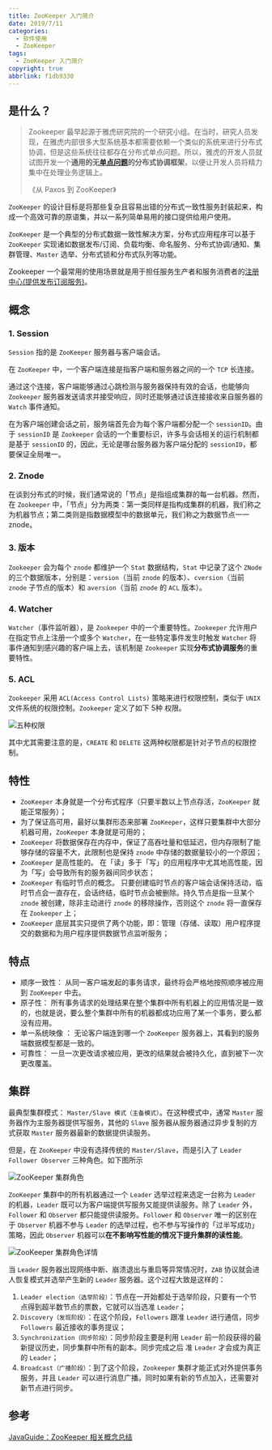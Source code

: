 ```yaml
---
title: ZooKeeper 入门简介
date: 2019/7/11
categories:
  - 软件使用
  - ZooKeeper
tags:
  - ZooKeeper 入门简介
copyright: true
abbrlink: f1db9330
---
```


## 是什么？

> Zookeeper 最早起源于雅虎研究院的一个研究小组。在当时，研究人员发现，在雅虎内部很多大型系统基本都需要依赖一个类似的系统来进行分布式协调，但是这些系统往往都存在分布式单点问题。所以，雅虎的开发人员就试图开发一个**通用的无[单点问题][1]的分布式协调框架**，以便让开发人员将精力集中在处理业务逻辑上。
> 
> 《从 Paxos 到 ZooKeeper》

`ZooKeeper` 的设计目标是将那些复杂且容易出错的分布式一致性服务封装起来，构成一个高效可靠的原语集，并以一系列简单易用的接口提供给用户使用。

`ZooKeeper` 是一个典型的分布式数据一致性解决方案，分布式应用程序可以基于 `ZooKeeper` 实现诸如数据发布/订阅、负载均衡、命名服务、分布式协调/通知、集群管理、`Master` 选举、分布式锁和分布式队列等功能。

Zookeeper 一个最常用的使用场景就是用于担任服务生产者和服务消费者的[注册中心(提供发布订阅服务)][2]。

## 概念

### 1. Session

`Session` 指的是 `ZooKeeper` 服务器与客户端会话。

在 `ZooKeeper` 中，一个客户端连接是指客户端和服务器之间的一个 `TCP` 长连接。

通过这个连接，客户端能够通过心跳检测与服务器保持有效的会话，也能够向 `Zookeeper` 服务器发送请求并接受响应，同时还能够通过该连接接收来自服务器的 `Watch` 事件通知。

在为客户端创建会话之前，服务端首先会为每个客户端都分配一个 `sessionID`。由于 `sessionID` 是 `Zookeeper` 会话的一个重要标识，许多与会话相关的运行机制都是基于 `sessionID` 的，因此，无论是哪台服务器为客户端分配的 `sessionID`，都要保证全局唯一。

### 2. Znode

在谈到分布式的时候，我们通常说的「节点」是指组成集群的每一台机器。然而，在 `Zookeeper` 中，「节点」分为两类：第一类同样是指构成集群的机器，我们称之为机器节点；第二类则是指数据模型中的数据单元，我们称之为数据节点一一znode。


### 3. 版本

`Zookeeper` 会为每个 `znode` 都维护一个 `Stat` 数据结构，`Stat` 中记录了这个 `ZNode` 的三个数据版本，分别是：`version`（当前 `znode` 的版本）、`cversion`（当前 `znode` 子节点的版本）和 `aversion`（当前 `znode` 的 `ACL` 版本）。

### 4. Watcher

`Watcher`（事件监听器），是 `Zookeeper` 中的一个重要特性。`Zookeeper` 允许用户在指定节点上注册一个或多个 `Watcher`，在一些特定事件发生时触发 `Watcher` 将事件通知到感兴趣的客户端上去，该机制是 `Zookeeper` 实现**分布式协调服务**的重要特性。

### 5. ACL

`Zookeeper` 采用 `ACL(Access Control Lists)` 策略来进行权限控制，类似于 `UNIX` 文件系统的权限控制。`Zookeeper` 定义了如下 5种 权限。

![五种权限][3]

其中尤其需要注意的是，`CREATE` 和 `DELETE` 这两种权限都是针对子节点的权限控制。

## 特性

* `ZooKeeper` 本身就是一个分布式程序（只要半数以上节点存活，`ZooKeeper` 就能正常服务）；
* 为了保证高可用，最好以集群形态来部署 `ZooKeeper`，这样只要集群中大部分机器可用，`ZooKeeper` 本身就是可用的；
* `ZooKeeper` 将数据保存在内存中，保证了高吞吐量和低延迟，但内存限制了能够存储的容量不大，此限制也是保持 `znode` 中存储的数据量较小的一个原因；
* `ZooKeeper` 是高性能的。 在「读」多于「写」的应用程序中尤其地高性能，因为「写」会导致所有的服务器间同步状态；
* `ZooKeeper` 有临时节点的概念。 只要创建临时节点的客户端会话保持活动，临时节点会一直存在，会话终结，临时节点会被删除。持久节点是指一旦某个 `znode` 被创建，除非主动进行 `znode` 的移除操作，否则这个 `znode` 将一直保存在 `Zookeeper` 上；
* `ZooKeeper` 底层其实只提供了两个功能，即：管理（存储、读取）用户程序提交的数据和为用户程序提供数据节点监听服务；


## 特点

* 顺序一致性： 从同一客户端发起的事务请求，最终将会严格地按照顺序被应用到 `ZooKeeper` 中去。
* 原子性： 所有事务请求的处理结果在整个集群中所有机器上的应用情况是一致的，也就是说，要么整个集群中所有的机器都成功应用了某一个事务，要么都没有应用。
* 单一系统映像 ： 无论客户端连到哪一个 `ZooKeeper` 服务器上，其看到的服务端数据模型都是一致的。
* 可靠性： 一旦一次更改请求被应用，更改的结果就会被持久化，直到被下一次更改覆盖。

## 集群

最典型集群模式： `Master/Slave 模式（主备模式）`。在这种模式中，通常 `Master` 服务器作为主服务器提供写服务，其他的 `Slave` 服务器从服务器通过异步复制的方式获取 `Master` 服务器最新的数据提供读服务。

但是，在 `ZooKeeper` 中没有选择传统的 `Master/Slave`，而是引入了 `Leader Follower Observer` 三种角色。如下图所示

![ZooKeeper 集群角色][5]

`ZooKeeper` 集群中的所有机器通过一个 `Leader` 选举过程来选定一台称为 `Leader` 的机器，`Leader` 既可以为客户端提供写服务又能提供读服务。除了 `Leader` 外，`Follower` 和 `Observer` 都只能提供读服务。`Follower` 和 `Observer` 唯一的区别在于 `Observer` 机器不参与 `Leader` 的选举过程，也不参与写操作的「过半写成功」策略，因此 `Observer` 机器可以**在不影响写性能的情况下提升集群的读性能**。

![ZooKeeper 集群角色详情][6]

当 `Leader` 服务器出现网络中断、崩溃退出与重启等异常情况时，`ZAB` 协议就会进人恢复模式并选举产生新的 `Leader` 服务器。这个过程大致是这样的：
1. `Leader election（选举阶段）`：节点在一开始都处于选举阶段，只要有一个节点得到超半数节点的票数，它就可以当选准 `Leader`；
2. `Discovery（发现阶段）`：在这个阶段，`Followers` 跟准 `Leader` 进行通信，同步 `Followers` 最近接收的事务提议；
3. `Synchronization（同步阶段）`：同步阶段主要是利用 `Leader` 前一阶段获得的最新提议历史，同步集群中所有的副本。同步完成之后 准 `Leader` 才会成为真正的 `Leader`；
4. `Broadcast（广播阶段）`：到了这个阶段，`Zookeeper` 集群才能正式对外提供事务服务，并且 `Leader` 可以进行消息广播。同时如果有新的节点加入，还需要对新节点进行同步。

## 参考

[JavaGuide：ZooKeeper 相关概念总结][4]

[1]: https://wiki.blanc.site/archives/f1bf1c1a.html
[2]: https://wiki.blanc.site/archives/a07e5380.html
[3]: https://img.blanc.site//wiki/img/20190711195553.png
[4]: https://snailclimb.top/JavaGuide/#/system-design/framework/ZooKeeper
[5]: https://img.blanc.site//wiki/img/20190711200430.png
[6]: https://img.blanc.site//wiki/img/20190711200643.png